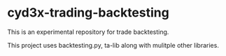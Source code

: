 # cyd3x-trading-backtesting
This is an experimental repository for trade backtesting. 


This project uses backtesting.py, ta-lib along with mulitple other libraries.
